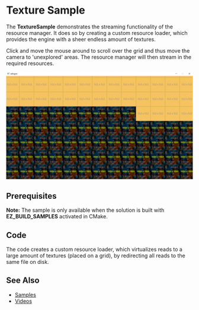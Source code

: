 # Texture Sample

The **TextureSample** demonstrates the streaming functionality of the resource manager. It does so by creating a custom resource loader, which provides the engine with a sheer endless amount of textures.

Click and move the mouse around to scroll over the grid and thus move the camera to 'unexplored' areas. The resource manager will then stream in the required resources.

![TextureSample](media/texture-sample.jpg)

## Prerequisites

**Note:** The sample is only available when the solution is built with **EZ_BUILD_SAMPLES** activated in CMake.

## Code

The code creates a custom resource loader, which virtualizes reads to a large amount of textures (placed on a grid), by redirecting all reads to the same file on disk.

## See Also

* [Samples](samples-overview.md)
* [Videos](../getting-started/videos.md)